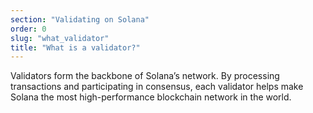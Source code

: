 ```yaml
---
section: "Validating on Solana"
order: 0
slug: "what_validator"
title: "What is a validator?"
---
```


Validators form the backbone of Solana’s network. By processing transactions and
participating in consensus, each validator helps make Solana the most
high-performance blockchain network in the world.
